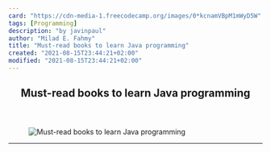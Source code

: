 ```yaml
---
card: "https://cdn-media-1.freecodecamp.org/images/0*kcnamVBpM1mWyD5W"
tags: [Programming]
description: "by javinpaul"
author: "Milad E. Fahmy"
title: "Must-read books to learn Java programming"
created: "2021-08-15T23:44:21+02:00"
modified: "2021-08-15T23:44:21+02:00"
---
```

<div class="site-wrapper">
<main id="site-main" class="site-main outer">
<div class="inner">
<article class="post-full post tag-programming tag-java tag-books tag-software-development tag-coding ">
<header class="post-full-header">
<h1 class="post-full-title">Must-read books to learn Java programming</h1>
</header>
<figure class="post-full-image">
<picture>
<source media="(max-width: 700px)" sizes="1px" srcset="data:image/gif;base64,R0lGODlhAQABAIAAAAAAAP///yH5BAEAAAAALAAAAAABAAEAAAIBRAA7 1w">
<source media="(min-width: 701px)" sizes="(max-width: 800px) 400px,
(max-width: 1170px) 700px,
1400px" srcset="https://cdn-media-1.freecodecamp.org/images/0*kcnamVBpM1mWyD5W 300w,
https://cdn-media-1.freecodecamp.org/images/0*kcnamVBpM1mWyD5W 600w,
https://cdn-media-1.freecodecamp.org/images/0*kcnamVBpM1mWyD5W 1000w,
https://cdn-media-1.freecodecamp.org/images/0*kcnamVBpM1mWyD5W 2000w">
<img onerror="this.style.display='none'" src="https://cdn-media-1.freecodecamp.org/images/0*kcnamVBpM1mWyD5W" alt="Must-read books to learn Java programming">
</picture>
</figure>
<section class="post-full-content">
<div class="post-content medium-migrated-article">
</div>
<hr>
</section>
</article>
</div>
</main>
</div>
<!-- Google Tag Manager (noscript) -->
<!-- End Google Tag Manager (noscript) -->
